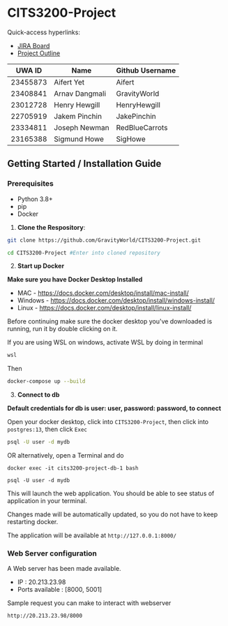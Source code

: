 # CITS3200-Project

Quick-access hyperlinks:

- [JIRA Board](https://cits3200team5.atlassian.net/jira/software/projects/SCRUM/boards/1)
- [Project Outline](https://uniwa-my.sharepoint.com/:w:/r/personal/23408841_student_uwa_edu_au/_layouts/15/Doc.aspx?sourcedoc=%7B5D3EBC7B-4245-4875-B1CF-AA6C431C241A%7D&file=CITS3200%20-%20Radio%20Project.docx&action=default&mobileredirect=true)

|UWA ID  |Name          |Github Username|
|--------|--------------|---------------|
|23455873|Aifert Yet    |Aifert         |
|23408841|Arnav Dangmali|GravityWorld   |
|23012728|Henry Hewgill |HenryHewgill   |
|22705919|Jakem Pinchin |JakePinchin    |
|23334811|Joseph Newman |RedBlueCarrots |
|23165388|Sigmund Howe  |SigHowe        |


## Getting Started / Installation Guide

### Prerequisites
- Python 3.8+
- pip
- Docker

1. **Clone the Respository**:
```bash
git clone https://github.com/GravityWorld/CITS3200-Project.git

cd CITS3200-Project #Enter into cloned repository
```

2. **Start up Docker**

**Make sure you have Docker Desktop Installed**

- MAC - https://docs.docker.com/desktop/install/mac-install/
- Windows - https://docs.docker.com/desktop/install/windows-install/
- Linux - https://docs.docker.com/desktop/install/linux-install/

Before continuing make sure the docker desktop you've downloaded is running, run it by double clicking on it.

If you are using WSL on windows, activate WSL by doing in terminal

```bash
wsl
```

Then

```bash
docker-compose up --build
```

3. **Connect to db**

**Default credentials for db is user: user, password: password, to connect**

Open your docker desktop, click into `CITS3200-Project`, then click into `postgres:13`, then click `Exec`

```bash
psql -U user -d mydb
```

OR alternatively, open a Terminal and do

```
docker exec -it cits3200-project-db-1 bash

psql -U user -d mydb
```


This will launch the web application. You should be able to see status of application in your terminal.

Changes made will be automatically updated, so you do not have to keep restarting docker.

The application will be available at `http://127.0.0.1:8000/`

### Web Server configuration

A Web server has been made available.

- IP : 20.213.23.98
- Ports available : [8000, 5001]

Sample request you can make to interact with webserver

```http://20.213.23.98/8000```
